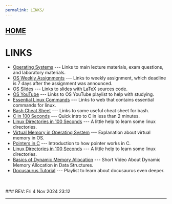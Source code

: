 ```yaml
---
permalink: LINKS/
---
```


## [HOME](../)

# LINKS

* [Operating Systems](https://os.vlsm.org/) ---
  Links to main lecture materials, exam questions, and laboratory materials.
* [OS Weekly Assignments](https://demos.vlsm.org/) ---
  Links to weekly assignment, which deadline is 7 days after the assignment was announced.
* [OS Slides](https://docos.vlsm.org/) ---
  Links to slides with LaTeX sources code.
* [OS YouTube](https://os.vlsm.org/playlists/) ---
  Links to OS YouTube playlist to help with studying.
* [Essential Linux Commands](https://www.hostinger.com/tutorials/linux-commands) --- Links to web that contains essential commands for linux.
* [Bash Cheat Sheet](https://github.com/RehanSaeed/Bash-Cheat-Sheet) --- Links to some useful cheat sheet for bash.
* [C in 100 Seconds](https://www.youtube.com/watch?v=U3aXWizDbQ4) --- Quick intro to C in less than 2 minutes.
* [Linux Directories in 100 Seconds](https://www.youtube.com/watch?v=42iQKuQodW4) --- A little help to learn some linux directories.
* [Virtual Memory in Operating System](https://www.geeksforgeeks.org/virtual-memory-in-operating-system/) --- Explanation about virtual memory in OS.
* [Pointers in C](https://www.programiz.com/c-programming/c-pointers) --- Introduction to how pointer works in C.
* [Linux Directories in 100 Seconds](https://www.youtube.com/watch?v=42iQKuQodW4) --- A little help to learn some linux directories.
* [Basics of Dynamic Memory Allocation](https://youtu.be/udfbq4M2Kfc?si=PC3E0AgvKQpj8RAt) --- Short Video About Dynamic Memory Allocation in Data Structures.
* [Docusaurus Tutorial](https://youtube.com/playlist?list=PLY91jl6VVD7wn8SHdWKRg3AAEKbHQYaNL&si=8Hgz--65uvJU43Vr) --- Playlist to learn about docusaurus even deeper.
<br>
<br>
### REV: Fri 4 Nov 2024 23:12
<hr>

